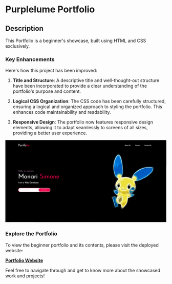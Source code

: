 # Purplelume Portfolio

## Description

This Portfolio is a beginner's showcase, built using HTML and CSS exclusively.

### Key Enhancements

Here's how this project has been improved:

1. **Title and Structure**: A descriptive title and well-thought-out structure have been incorporated to provide a clear understanding of the portfolio's purpose and content.

2. **Logical CSS Organization**: The CSS code has been carefully structured, ensuring a logical and organized approach to styling the portfolio. This enhances code maintainability and readability.

3. **Responsive Design**: The portfolio now features responsive design elements, allowing it to adapt seamlessly to screens of all sizes, providing a better user experience.

![Screenshot of the Portfolio](./assets/images/cattura.PNG)

### Explore the Portfolio

To view the beginner portfolio and its contents, please visit the deployed website:

[**Portfolio Website**](https://purplelume.github.io/Portfolio/)

Feel free to navigate through and get to know more about the showcased work and projects!
